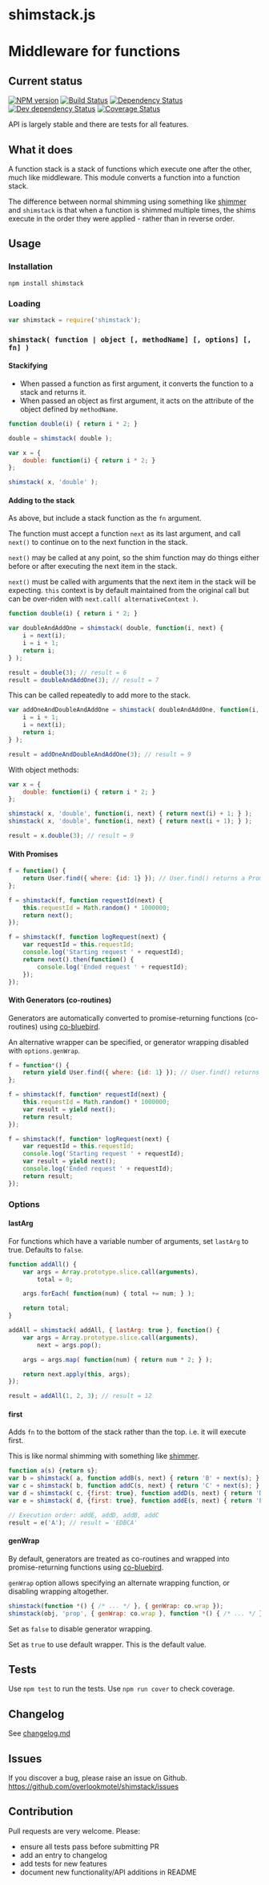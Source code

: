# shimstack.js

# Middleware for functions

## Current status

[![NPM version](https://img.shields.io/npm/v/shimstack.svg)](https://www.npmjs.com/package/shimstack)
[![Build Status](https://img.shields.io/travis/overlookmotel/shimstack/master.svg)](http://travis-ci.org/overlookmotel/shimstack)
[![Dependency Status](https://img.shields.io/david/overlookmotel/shimstack.svg)](https://david-dm.org/overlookmotel/shimstack)
[![Dev dependency Status](https://img.shields.io/david/dev/overlookmotel/shimstack.svg)](https://david-dm.org/overlookmotel/shimstack)
[![Coverage Status](https://img.shields.io/coveralls/overlookmotel/shimstack/master.svg)](https://coveralls.io/r/overlookmotel/shimstack)

API is largely stable and there are tests for all features.

## What it does

A function stack is a stack of functions which execute one after the other, much like middleware. This module converts a function into a function stack.

The difference between normal shimming using something like [shimmer](https://www.npmjs.com/package/shimmer) and `shimstack` is that when a function is shimmed multiple times, the shims execute in the order they were applied - rather than in reverse order.

## Usage

### Installation

```
npm install shimstack
```

### Loading

```js
var shimstack = require('shimstack');
```

### `shimstack( function | object [, methodName] [, options] [, fn] )`

#### Stackifying

* When passed a function as first argument, it converts the function to a stack and returns it.
* When passed an object as first argument, it acts on the attribute of the object defined by `methodName`.

```js
function double(i) { return i * 2; }

double = shimstack( double );
```

```js
var x = {
    double: function(i) { return i * 2; }
};

shimstack( x, 'double' );
```

#### Adding to the stack

As above, but include a stack function as the `fn` argument.

The function must accept a function `next` as its last argument, and call `next()` to continue on to the next function in the stack.

`next()` may be called at any point, so the shim function may do things either before or after executing the next item in the stack.

`next()` must be called with arguments that the next item in the stack will be expecting. `this` context is by default maintained from the original call but can be over-riden with `next.call( alternativeContext )`.

```js
function double(i) { return i * 2; }

var doubleAndAddOne = shimstack( double, function(i, next) {
    i = next(i);
    i = i + 1;
    return i;
} );

result = double(3); // result = 6
result = doubleAndAddOne(3); // result = 7
```

This can be called repeatedly to add more to the stack.

```js
var addOneAndDoubleAndAddOne = shimstack( doubleAndAddOne, function(i, next) {
    i = i + 1;
    i = next(i);
    return i;
} );

result = addOneAndDoubleAndAddOne(3); // result = 9
```

With object methods:

```js
var x = {
    double: function(i) { return i * 2; }
};

shimstack( x, 'double', function(i, next) { return next(i) + 1; } );
shimstack( x, 'double', function(i, next) { return next(i + 1); } );

result = x.double(3); // result = 9
```

#### With Promises

```js
f = function() {
    return User.find({ where: {id: 1} }); // User.find() returns a Promise
};

f = shimstack(f, function requestId(next) {
    this.requestId = Math.random() * 1000000;
    return next();
});

f = shimstack(f, function logRequest(next) {
    var requestId = this.requestId;
    console.log('Starting request ' + requestId);
    return next().then(function() {
        console.log('Ended request ' + requestId);
    });
});
```

#### With Generators (co-routines)

Generators are automatically converted to promise-returning functions (co-routines) using [co-bluebird](https://www.npmjs.com/package/co-bluebird).

An alternative wrapper can be specified, or generator wrapping disabled with `options.genWrap`.

```js
f = function*() {
    return yield User.find({ where: {id: 1} }); // User.find() returns a Promise
};

f = shimstack(f, function* requestId(next) {
    this.requestId = Math.random() * 1000000;
    var result = yield next();
    return result;
});

f = shimstack(f, function* logRequest(next) {
    var requestId = this.requestId;
    console.log('Starting request ' + requestId);
    var result = yield next();
    console.log('Ended request ' + requestId);
    return result;
});
```

### Options

#### lastArg

For functions which have a variable number of arguments, set `lastArg` to true.
Defaults to `false`.

```js
function addAll() {
    var args = Array.prototype.slice.call(arguments),
        total = 0;

    args.forEach( function(num) { total += num; } );

    return total;
}

addAll = shimstack( addAll, { lastArg: true }, function() {
    var args = Array.prototype.slice.call(arguments),
        next = args.pop();

    args = args.map( function(num) { return num * 2; } );

    return next.apply(this, args);
});

result = addAll(1, 2, 3); // result = 12
```

#### first

Adds `fn` to the bottom of the stack rather than the top. i.e. it will execute first.

This is like normal shimming with something like [shimmer](https://www.npmjs.com/package/shimmer).

```js
function a(s) {return s};
var b = shimstack( a, function addB(s, next) { return 'B' + next(s); } );
var c = shimstack( b, function addC(s, next) { return 'C' + next(s); } );
var d = shimstack( c, {first: true}, function addD(s, next) { return 'D' + next(s); } );
var e = shimstack( d, {first: true}, function addE(s, next) { return 'E' + next(s); } );

// Execution order: addE, addD, addB, addC
result = e('A'); // result = 'EDBCA'
```

#### genWrap

By default, generators are treated as co-routines and wrapped into promise-returning functions using [co-bluebird](https://www.npmjs.com/package/co-bluebird).

`genWrap` option allows specifying an alternate wrapping function, or disabling wrapping altogether.

```js
shimstack(function *() { /* ... */ }, { genWrap: co.wrap });
shimstack(obj, 'prop', { genWrap: co.wrap }, function *() { /* ... */ });
```

Set as `false` to disable generator wrapping.

Set as `true` to use default wrapper. This is the default value.

## Tests

Use `npm test` to run the tests. Use `npm run cover` to check coverage.

## Changelog

See [changelog.md](https://github.com/overlookmotel/shimstack/blob/master/changelog.md)

## Issues

If you discover a bug, please raise an issue on Github. https://github.com/overlookmotel/shimstack/issues

## Contribution

Pull requests are very welcome. Please:

* ensure all tests pass before submitting PR
* add an entry to changelog
* add tests for new features
* document new functionality/API additions in README
